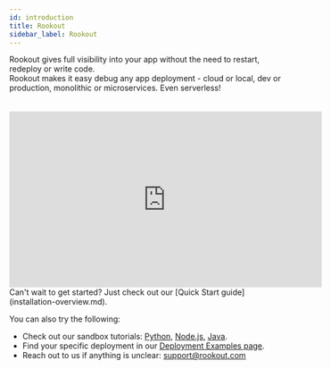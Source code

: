 ```yaml
---
id: introduction
title: Rookout
sidebar_label: Rookout
---
```


Rookout gives full visibility into your app without the need to restart, redeploy or write code.<br/>
Rookout makes it easy debug any app deployment - cloud or local, dev or production, monolithic or microservices. Even serverless!<br/>

<iframe style="margin: 20px 0 0 0" width="560" height="315" src="https://www.youtube.com/embed/iYetj3TQbEc" frameborder="0" allow="autoplay; encrypted-media" allowfullscreen></iframe>

<br/>
Can't wait to get started? Just check out our [Quick Start guide](installation-overview.md).


You can also try the following:
- Check out our sandbox tutorials: [Python](python-getting-started.md), [Node.js](node-getting-started.md), [Java](java-getting-started.md).
- Find your specific deployment in our <a href="https://github.com/Rookout/deployment-examples">Deployment Examples page</a>.
- Reach out to us if anything is unclear: support@rookout.com